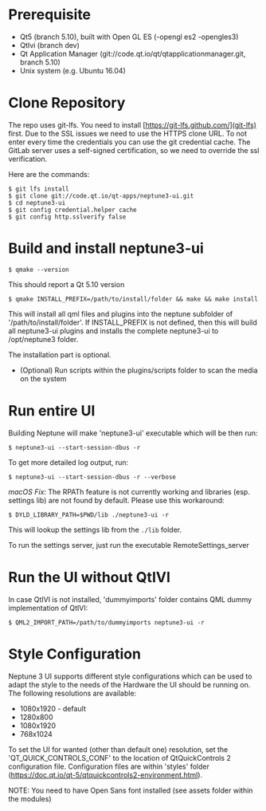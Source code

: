 # Prerequisite

* Qt5 (branch 5.10), built with Open GL ES (-opengl es2 -opengles3)
* QtIvi (branch dev)
* Qt Application Manager (git://code.qt.io/qt/qtapplicationmanager.git, branch 5.10)
* Unix system (e.g. Ubuntu 16.04)

# Clone Repository

The repo uses git-lfs. You need to install [https://git-lfs.github.com/](git-lfs) first. Due to the SSL issues we need to use the HTTPS clone URL. To not enter every time the credentials you can use the git credential cache. The GitLab server uses a self-signed certification, so we need to override the ssl verification.

Here are the commands:

    $ git lfs install
    $ git clone git://code.qt.io/qt-apps/neptune3-ui.git
    $ cd neptune3-ui
    $ git config credential.helper cache
    $ git config http.sslverify false

# Build and install neptune3-ui

    $ qmake --version

This should report a Qt 5.10 version

    $ qmake INSTALL_PREFIX=/path/to/install/folder && make && make install

This will install all qml files and plugins into the neptune subfolder of '/path/to/install/folder'. If INSTALL_PREFIX is not defined, then this will build all neptune3-ui plugins and installs the complete neptune3-ui to /opt/neptune3 folder.

The installation part is optional.

* (Optional) Run scripts within the plugins/scripts folder to scan the media on the system

# Run entire UI

Building Neptune will make 'neptune3-ui' executable which will be then run:

    $ neptune3-ui --start-session-dbus -r

To get more detailed log output, run:

    $ neptune3-ui --start-session-dbus -r --verbose

*macOS Fix*: The RPATh feature is not currently working and libraries (esp. settings lib) are not found by default. Please use this workaround:

    $ DYLD_LIBRARY_PATH=$PWD/lib ./neptune3-ui -r

This will lookup the settings lib from the `./lib` folder.

To run the settings server, just run the executable RemoteSettings_server

# Run the UI without QtIVI

In case QtIVI is not installed, 'dummyimports' folder contains QML dummy implementation of QtIVI:

    $ QML2_IMPORT_PATH=/path/to/dummyimports neptune3-ui -r


# Style Configuration

Neptune 3 UI supports different style configurations which can be used to adapt the style to the needs of the Hardware the UI should be running on.
The following resolutions are available:

* 1080x1920 - default
* 1280x800
* 1080x1920
* 768x1024

To set the UI for wanted (other than default one) resolution, set the 'QT_QUICK_CONTROLS_CONF' to the location of QtQuickControls 2 configuration file. Configuration files are within 'styles' folder (https://doc.qt.io/qt-5/qtquickcontrols2-environment.html).

NOTE: You need to have Open Sans font installed (see assets folder within the modules)
